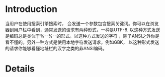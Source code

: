 # Introduction #

当用户在使用搜索引擎搜索时， 会发送一个参数包含搜索关键词。你可以在浏览器到用户栏中看到，通常发送的请求有两种形式，一种是UTF-8. 以这种方式发送是编码总是类似于%--%--的形式。以这种方式发送的字符 ，除了ANSI之外你是看不懂的。另外一种方式是使用本地字符发送请求，例如GBK， 以这种形式发送的请求你能够看懂地址栏的汉字之类的非ANSI编码。


# Details #